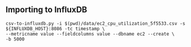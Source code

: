 ## Importing to InfluxDB

```
csv-to-influxdb.py -i $(pwd)/data/ec2_cpu_utilization_5f5533.csv -s ${INFLUXDB_HOST}:8086 -tc timestamp \ 
--metricname value --fieldcolumns value --dbname ec2 --create \ 
-b 5000
```
